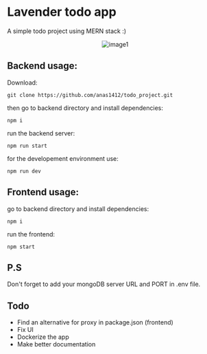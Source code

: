# Lavender todo app
A simple todo project using MERN stack :)
<p align="center">
  <img src="https://github.com/anas1412/todo_project/blob/main/Capture%20d%E2%80%99%C3%A9cran%202022-12-11%20023918.png?raw=true" title="image1">
</p>

Backend usage:
-----
Download:
```
git clone https://github.com/anas1412/todo_project.git
```
then go to backend directory and install dependencies:
```
npm i
```
run the backend server:
```
npm run start
```
for the developement environment use:
```
npm run dev
```
Frontend usage:
-----
go to backend directory and install dependencies:
```
npm i
```
run the frontend:
```
npm start
```
P.S
-----
Don't forget to add your mongoDB server URL and PORT in .env file.

Todo
-----
* Find an alternative for proxy in package.json (frontend)
* Fix UI
* Dockerize the app
* Make better documentation
